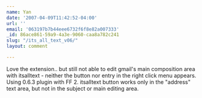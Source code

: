 ```yaml
---
name: Yan
date: '2007-04-09T11:42:52-04:00'
url: ''
email: '063197b7b44eee6732f6f8e82a007333'
_id: 86ace861-59a9-4a3e-9060-caa8a782c241
slug: "/its_all_text_v06/"
layout: comment

---
```


Love the extension.. but still not able to edit gmail's main composition area with itsalltext - neither the button nor entry in the right click menu appears. Using 0.6.3 plugin with FF 2. itsalltext button works only in the "address" text area, but not in the subject or main editing area.

